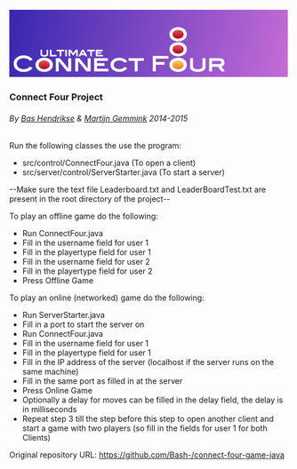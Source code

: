 ![alt text](https://github.com/Bash-/connect-four-game-java/blob/master/src/img/ConnectFour0.5.jpg?raw=true "Connect Four Game")

### Connect Four Project 
###### By [Bas Hendrikse](https://github.com/Bash-) & [Martijn Gemmink](https://github.com/Martinootje) 2014-2015

Run the following classes the use the program:
- src/control/ConnectFour.java  (To open a client)
- src/server/control/ServerStarter.java (To start a server)

--Make sure the text file Leaderboard.txt and LeaderBoardTest.txt are present in the root directory of the project--

To play an offline game do the following:
- Run ConnectFour.java
- Fill in the username field for user 1
- Fill in the playertype field for user 1
- Fill in the username field for user 2
- Fill in the playertype field for user 2
- Press Offline Game

To play an online (networked) game do the following:
- Run ServerStarter.java
- Fill in a port to start the server on
- Run ConnectFour.java
- Fill in the username field for user 1
- Fill in the playertype field for user 1
- Fill in the IP address of the server (localhost if the server runs on the same machine)
- Fill in the same port as filled in at the server
- Press Online Game
- Optionally a delay for moves can be filled in the delay field, the delay is in milliseconds
- Repeat step 3 till the step before this step to open another client and start a game with two players (so fill in the fields for user 1 for both Clients)

Original repository URL: https://github.com/Bash-/connect-four-game-java

